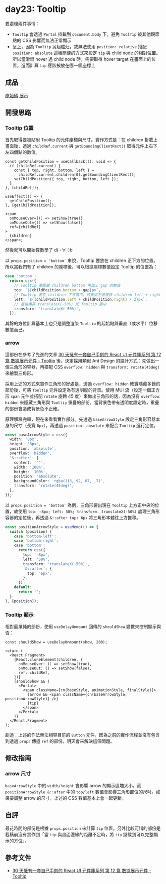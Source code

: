 # day23: Tooltip

要處理兩件事情：

- `Tooltip` 會透過 `Portal` 掛載到 `document.body` 下，避免 `ToolTip` 被其他親節點的 CSS 影響而無法正常顯示
- 呈上，因為 `Tooltip` 另起爐灶，故無法使用 `position: relative` 搭配 `position: absolute` 這種簡便的方式來設定 `tip` 與 child node 的相對位置。所以當滑鼠 hover 過 child node 時，需要取得 hover target 在畫面上的位置，進而計算 `tip` 應該被放在哪一個座標上

## 成品

[原始碼](https://gist.github.com/tzynwang/d91fcb92db6cbe0f7666ca0d829e50f4)
[展示](https://tzynwang.github.io/ithome-2022-demo/#/Tooltip)

## 開發思路

### Tooltip 位置

首先取得要被貼附 Tooltip 的元件座標與尺寸。實作方式是：在 children 掛載上畫面後，透過 `childRef.current` 與 `getBoundingClientRect()` 取得元件上右下左四個點的數值。

```tsx
const getChildPosition = useCallback((): void => {
  if (childRef.current) {
    const { top, right, bottom, left } =
      childRef.current.children[0].getBoundingClientRect();
    setChildPosition({ top, right, bottom, left });
  }
}, [childRef]);

useEffect(() => {
  getChildPosition();
}, [getChildPosition]);

<span
  onMouseOver={() => setShow(true)}
  onMouseOut={() => setShow(false)}
  ref={childRef}
>
  {children}
</span>;
```

然後就可以開始算數學了 d( ･∀･)b

以 `props.position = 'bottom'` 來說，Tooltip 要放在 children 正下方的位置。所以當我們有了 children 的座標後，可以根據座標數值設定 Tooltip 的位置為：

```ts
case 'bottom':
  return css({
    // Tooltip 要距離 children bottom 再加上 gap 的數值
    top: `${childPosition.bottom + gap}px`,
    // Tooltip 要在 children 下方置中，故先從左邊推移 children left + right 除以 2 的數值
    left: `${(childPosition.left + childPosition.right) / 2}px`,
    // 最後再靠 translateX(-50%) 把 Tooltip 置中
    transform: 'translateX(-50%)',
  });
```

其餘的方位計算基本上也只是調整渲染 `Tooltip` 的起始點與垂直（或水平）位移數值而已。

### arrow

這部份在參考了先進的文章 [30 天擁有一套自己手刻的 React UI 元件庫系列 第 12 篇 數據展示元件 - Tooltip](https://ithelp.ithome.com.tw/articles/10272024) 後，決定採用類似 Ant Design 的設計方式：先做出一個三角形的容器，再搭配 CSS `overflow: hidden` 與 `transform: rotate(45deg)` 來繪製三角形。

採用上述的方式來實作三角形的好處是，透過 `overflow: hidden` 確實隱藏多餘的部份後，可將 `Tooltip` 元件設定為有透明度的背景。使用 MUI 流（設定一個正方形 `span` 元件並搭配 `rotate` 旋轉 45 度）來做出三角形的話，因為沒有 `overflow: hidden` 來隱藏三角形與 `Tooltip` 重疊的部份，當背景色帶有透明度設定時，重疊的部份會造成背景色不正確。

原理解釋完畢，現在來看看實作部分。先透過 `baseArrowStyle` 設定三角形容器本身的尺寸（長寬 `8px`），再透過 `position: absolute` 來配合 `Tooltip` 進行定位。

```ts
const baseArrowStyle = css({
  width: '8px',
  height: '8px',
  position: 'absolute',
  overflow: 'hidden',
  '&::after': {
    content: '""',
    width: '100%',
    height: '100%',
    position: 'absolute',
    backgroundColor: 'rgba(113, 92, 87, .7)',
    transform: 'rotate(45deg)',
  },
});
```

以 `props.position = 'bottom'` 為例，三角形要出現在 `Tooltip` 上方正中央的位置，故使用 `top: -8px; left: 50%; transform: translateX(-50%)` 處理三角形容器的定位後，再透過 `&::after top: 6px` 將三角形本體往上方推移。

```ts
const positionArrowStyle = useMemo(() => {
  switch (position) {
    case 'bottom-left':
    case 'bottom-right':
    case 'bottom':
      return css({
        top: '-8px',
        left: '50%',
        transform: 'translateX(-50%)',
        '&::after': {
          top: '6px',
        },
      });
    default:
      return '';
  }
}, [position]);
```

### Tooltip 顯示

相對最單純的部份，使用 `useDelayUnmount` 回傳的 `shouldShow` 變數來控制顯示與否：

```tsx
const shouldShow = useDelayUnmount(show, 200);

return (
  <React.Fragment>
    {React.cloneElement(children, {
      onMouseOver: () => setShow(true),
      onMouseOut: () => setShow(false),
      ref: childRef,
    })}
    {shouldShow && (
      <Portal>
        <span className={cn(baseStyle, animationStyle, finalStyle)}>
          {arrow && <span className={cn(baseArrowStyle, positionArrowStyle)} />}
          {tip}
        </span>
      </Portal>
    )}
  </React.Fragment>
);
```

劇透：上述的作法無法相容目前的 `Button` 元件，因為之前的實作流程並沒有包含到透過 `props` 傳遞 `ref` 的部份。明天會來解決這個問題。

## 修改指南

### arrow 尺寸

`baseArrowStyle` 中的 `width/height` 會影響 arrow 的顯示區塊大小，而 `positionArrowStyle &::after` 中的 `top/left` 數值會影響三角形部位的尺吋。如果要調整 arrow 的尺寸，上述的 CSS 數值基本上會一起更新。

## 自評

最花時間的部份是根據 `props.position` 來計算 `tip` 位置，另外比較可惜的部份是截稿前沒有實作到「當 `tip` 與畫面邊緣的距離不足時，將 `tip` 掛載到可以完整顯示的方位」。

## 參考文件

- [30 天擁有一套自己手刻的 React UI 元件庫系列 第 12 篇 數據展示元件 - Tooltip](https://ithelp.ithome.com.tw/articles/10272024)
